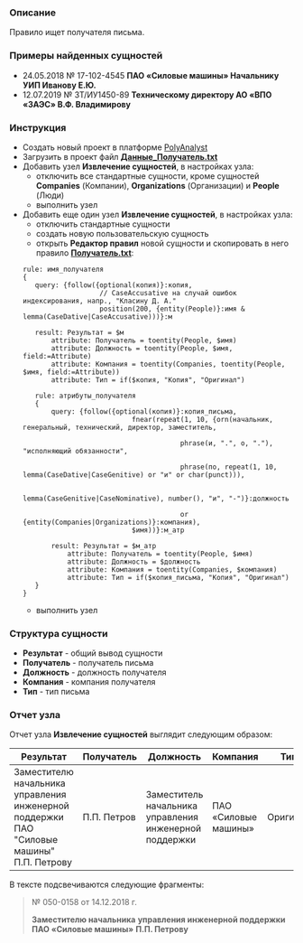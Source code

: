 ### Описание
Правило ищет получателя письма.

### Примеры найденных сущностей
* 24.05.2018 № 17-102-4545 **ПАО «Силовые машины» Начальнику УИП Иванову Е.Ю.**
* 12.07.2019 № ЗТ/ИУ1450-89 **Техническому директору АО «ВПО «ЗАЭС» В.Ф. Владимирову**

### Инструкция
* Создать новый проект в платформе [PolyAnalyst](https://www.megaputer.ru/produkti/)
* Загрузить в проект файл [**Данные_Получатель.txt**](Данные_Получатель.txt)
* Добавить узел **Извлечение сущностей**, в настройках узла:
	* отключить все стандартные сущности, кроме сущностей **Companies** (Компании), **Organizations** (Организации) и **People** (Люди)
	* выполнить узел
* Добавить еще один узел **Извлечение сущностей**, в настройках узла:
	 * отключить стандартные сущности
	 * создать новую пользовательскую сущность
	 * открыть **Редактор правил** новой сущности и скопировать в него правило [**Получатель.txt**](Получатель.txt):
	 ```
	rule: имя_получателя
	{
		query: {follow({optional(копия)}:копия, 
						// CaseAccusative на случай ошибок индексирования, напр., "Класину Д. А."
						position(200, {entity(People)}:имя & lemma(CaseDative|CaseAccusative)))}:м

		result: Результат = $м
			attribute: Получатель = toentity(People, $имя)
			attribute: Должность = toentity(People, $имя, field:=Attribute)
			attribute: Компания = toentity(Companies, toentity(People, $имя, field:=Attribute))
			attribute: Тип = if($копия, "Копия", "Оригинал")
			
		rule: атрибуты_получателя
		{
			query: {follow({optional(копия)}:копия_письма,
								fnear(repeat(1, 10, {orn(начальник, генеральный, технический, директор, заместитель,
											
											phrase(и, ".", о, "."), "исполняющий обязанности",
										
											phrase(по, repeat(1, 10, lemma(CaseDative|CaseGenitive) or "и" or char(punct))),
							
											lemma(CaseGenitive|CaseNominative), number(), "и", "-")}:должность
											
											or {entity(Companies|Organizations)}:компания),
								$имя))}:м_атр
			
			result: Результат = $м_атр
				attribute: Получатель = toentity(People, $имя)
				attribute: Должность = $должность
				attribute: Компания = toentity(Companies, $компания)
				attribute: Тип = if($копия_письма, "Копия", "Оригинал")
		}
	}

	```
	 * выполнить узел

### Структура сущности
* **Результат** - общий вывод сущности
* **Получатель** - получатель письма
* **Должность** - должность получателя
* **Компания** - компания получателя
* **Тип** - тип письма

### Отчет узла
Отчет узла **Извлечение сущностей** выглядит следующим образом:

| Результат | Получатель | Должность | Компания | Тип |
| ------ | ------ | ------ | ------ | ------ |
| Заместителю начальника управления инженерной поддержки ПАО "Силовые машины" П.П. Петрову | П.П. Петров | Заместитель начальника управления инженерной поддержки | ПАО «Силовые машины» | Оригинал | 

В тексте подсвечиваются следующие фрагменты:
> № 050-0158 от 14.12.2018 г.
>
> **Заместителю начальника**
> **управления инженерной поддержки**
> **ПАО «Силовые машины»**
> **П.П. Петрову**
